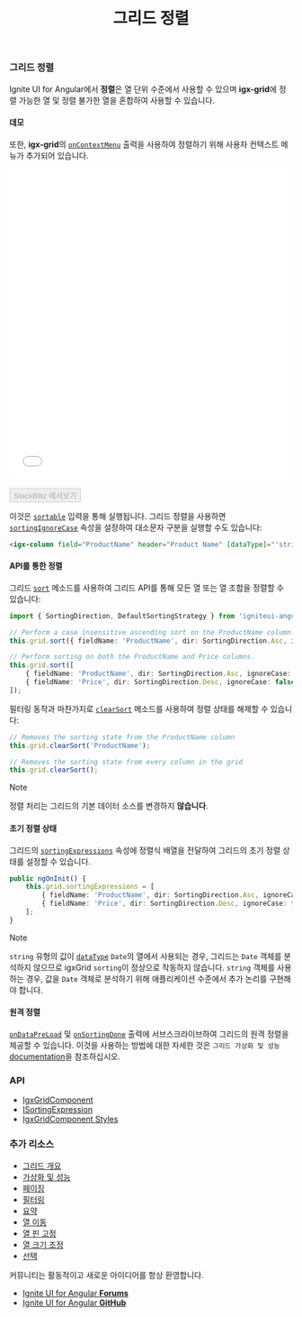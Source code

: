 ﻿---
title: 그리드 정렬
_description: Ignite UI for Angular 데이터 그리드 컨트롤은 신속하며, 계층 및 목록 보기를 포함하여 널리 사용되는 기능으로 풍부한 터치 반응 데이터 그리드를 제공합니다.
_keywords: Ignite UI for Angular, UI 컨트롤, Angular 위젯, 웹 위젯, UI 위젯, Angular, 네이티브 Angular 컴포넌트 세트, 네이티브 Angular 컨트롤, 네이티브 Angular 컴포넌트 라이브러리, Angular 데이터 그리드 컴포넌트, Angular 데이터 그리드 컨트롤, Angular 그리드 컴포넌트, Angular 그리드 컨트롤, Angular 고성능 그리드, 정렬, 정렬하기
_language: kr
---

### 그리드 정렬

Ignite UI for Angular에서 **정렬**은 열 단위 수준에서 사용할 수 있으며 **igx-grid**에 정렬 가능한 열 및 정렬 불가한 열을 혼합하여 사용할 수 있습니다.

#### 데모
또한, **igx-grid**의 [`onContextMenu`]({environment:angularApiUrl}/classes/igxgridcomponent.html#oncontextmenu) 출력을 사용하여 정렬하기 위해 사용자 컨텍스트 메뉴가 추가되어 있습니다.

<div class="sample-container loading" style="height:550px">
    <iframe id="grid-sample-iframe" src='{environment:demosBaseUrl}/grid-sorting-sample' width="100%" height="100%" seamless frameBorder="0" onload="onSampleIframeContentLoaded(this);"></iframe>
</div>
<br/>
<div>
<button data-localize="stackblitz" disabled class="stackblitz-btn" data-iframe-id="grid-sample-iframe" data-demos-base-url="{environment:demosBaseUrl}">StackBlitz 에서보기</button>
</div>
<div class="divider--half"></div>

이것은 [`sortable`]({environment:angularApiUrl}/classes/igxcolumncomponent.html#sortable) 입력을 통해 실행됩니다. 그리드 정렬을 사용하면 [`sortingIgnoreCase`]({environment:angularApiUrl}/classes/igxcolumncomponent.html#sortingignorecase) 속성을 설정하여 대소문자 구분을 실행할 수도 있습니다:

```html
<igx-column field="ProductName" header="Product Name" [dataType]="'string'" sortable="true"></igx-column>
```

#### API를 통한 정렬

그리드 [`sort`]({environment:angularApiUrl}/classes/igxgridcomponent.html#sort) 메소드를 사용하여 그리드 API를 통해 모든 열 또는 열 조합을 정렬할 수 있습니다:

```typescript
import { SortingDirection, DefaultSortingStrategy } from 'igniteui-angular';

// Perform a case insensitive ascending sort on the ProductName column.
this.grid.sort({ fieldName: 'ProductName', dir: SortingDirection.Asc, ignoreCase: true, strategy: DefaultSortingStrategy.instance() });

// Perform sorting on both the ProductName and Price columns.
this.grid.sort([
    { fieldName: 'ProductName', dir: SortingDirection.Asc, ignoreCase: true, strategy: DefaultSortingStrategy.instance() },
    { fieldName: 'Price', dir: SortingDirection.Desc, ignoreCase: false, strategy: DefaultSortingStrategy.instance() }
]);
```

필터링 동작과 마찬가지로 [`clearSort`]({environment:angularApiUrl}/classes/igxgridcomponent.html#clearsort) 메소드를 사용하여 정렬 상태를 해제할 수 있습니다:

```typescript
// Removes the sorting state from the ProductName column
this.grid.clearSort('ProductName');

// Removes the sorting state from every column in the grid
this.grid.clearSort();
```

> [!NOTE]
> 정렬 처리는 그리드의 기본 데이터 소스를 변경하지 **않습니다**.

#### 초기 정렬 상태

그리드의 [`sortingExpressions`]({environment:angularApiUrl}/classes/igxgridcomponent.html#sortingexpressions) 속성에 정렬식 배열을 전달하여 그리드의 초기 정렬 상태를 설정할 수 있습니다.

```typescript
public ngOnInit() {
    this.grid.sortingExpressions = [
        { fieldName: 'ProductName', dir: SortingDirection.Asc, ignoreCase: true, strategy: DefaultSortingStrategy.instance() },
        { fieldName: 'Price', dir: SortingDirection.Desc, ignoreCase: false, strategy: DefaultSortingStrategy.instance() }
    ];
}
```

> [!NOTE]
> `string` 유형의 값이 [`dataType`]({environment:angularApiUrl}/classes/igxcolumncomponent.html#datatype) `Date`의 열에서 사용되는 경우, 그리드는 `Date` 객체를 분석하지 않으므로 igxGrid `sorting`이 정상으로 작동하지 않습니다. `string` 객체를 사용하는 경우, 값을 `Date` 객체로 분석하기 위해 애플리케이션 수준에서 추가 논리를 구현해야 합니다.

<div class="divider--half"></div>

#### 원격 정렬
[`onDataPreLoad`]({environment:angularApiUrl}/classes/igxgridcomponent.html#ondatapreload) 및 [`onSortingDone`]({environment:angularApiUrl}/classes/igxgridcomponent.html#onsortingdone) 출력에 서브스크라이브하여 그리드의 원격 정렬을 제공할 수 있습니다. 이것을 사용하는 방법에 대한 자세한 것은 `그리드 가상화 및 성능` [documentation](grid_virtualization.md#원격-정렬필터링-가상화)을 참조하십시오.

<div class="divider--half"></div>

### API
* [IgxGridComponent]({environment:angularApiUrl}/classes/igxgridcomponent.html)
* [ISortingExpression]({environment:angularApiUrl}/interfaces/isortingexpression.html)
* [IgxGridComponent Styles]({environment:sassApiUrl}/index.html#function-igx-grid-theme)

### 추가 리소스
<div class="divider--half"></div>

* [그리드 개요](grid.md)
* [가상화 및 성능](grid_virtualization.md)
* [페이징](grid_paging.md)
* [필터링](grid_filtering.md)
* [요약](grid_summaries.md)
* [열 이동](grid_column_moving.md)
* [열 핀 고정](grid_column_pinning.md)
* [열 크기 조정](grid_column_resizing.md)
* [선택](grid_selection.md)

<div class="divider--half"></div>
커뮤니티는 활동적이고 새로운 아이디어를 항상 환영합니다.

* [Ignite UI for Angular **Forums**](https://www.infragistics.com/community/forums/f/ignite-ui-for-angular)
* [Ignite UI for Angular **GitHub**](https://github.com/IgniteUI/igniteui-angular)
